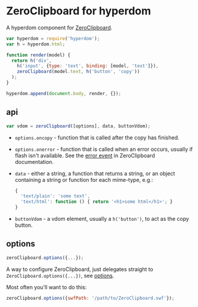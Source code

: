 # ZeroClipboard for hyperdom

A hyperdom component for [ZeroClipboard](https://github.com/zeroclipboard/zeroclipboard).

```js
var hyperdom = require('hyperdom');
var h = hyperdom.html;

function render(model) {
  return h('div',
    h('input', {type: 'text', binding: [model, 'text']}),
    zeroClipboard(model.text, h('button', 'copy'))
  );
}

hyperdom.append(document.body, render, {});
```

## api

```js
var vdom = zeroClipboard([options], data, buttonVdom);
```

* `options.oncopy` - function that is called after the copy has finished.
* `options.onerror` - function that is called when an error occurs, usually if flash isn't available. See the [error event](https://github.com/zeroclipboard/zeroclipboard/blob/master/docs/api/ZeroClipboard.md#error) in ZeroClipboard documentation.
* `data` - either a string, a function that returns a string, or an object containing a string or function for each mime-type, e.g.:

    ```js
    {
      'text/plain': 'some text',
      'text/html': function () { return '<h1>some html</h1>'; }
    }
    ```

* `buttonVdom` - a vdom element, usually a `h('button')`, to act as the copy button.

## options

```js
zeroClipboard.options({...});
```

A way to configure ZeroClipboard, just delegates straight to `ZeroClipboard.options({...})`, see [options](https://github.com/zeroclipboard/zeroclipboard/blob/master/docs/api/ZeroClipboard.md#configuration-options).

Most often you'll want to do this:

```js
zeroClipboard.options({swfPath: '/path/to/ZeroClipboard.swf'});
```
